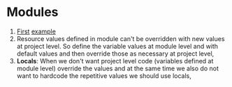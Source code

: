 # Modules

1. [First](./ec2/ec2.tf) [example](./projects/aws_provider.tf)
2. Resource values defined in module can't be overridden with new values at project level. So define the variable values at module level and with default values and then override those as necessary at project level,
3. **Locals**: When we don't want project level code (variables defined at module level) override the values and at the same time we also do not want to hardcode the repetitive values we should use locals,
